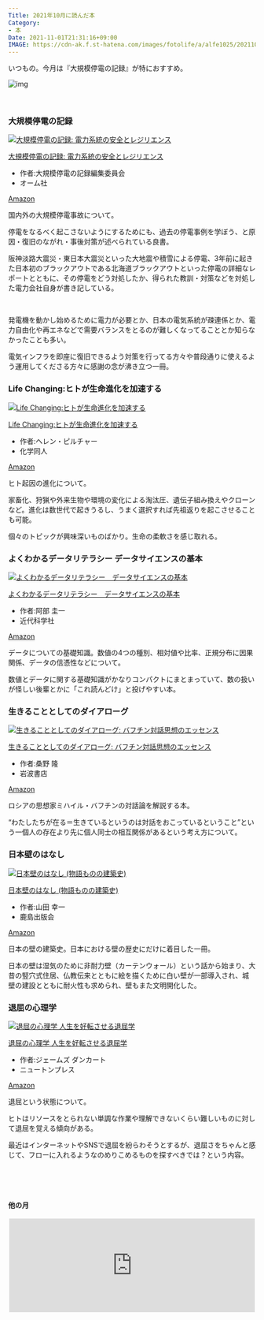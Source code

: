 ```yaml
---
Title: 2021年10月に読んだ本
Category:
- 本
Date: 2021-11-01T21:31:16+09:00
IMAGE: https://cdn-ak.f.st-hatena.com/images/fotolife/a/alfe1025/20211017/20211017002017.jpg
---
```



いつもの。今月は『大規模停電の記録』が特におすすめ。

![img](https://cdn-ak.f.st-hatena.com/images/fotolife/a/alfe1025/20211017/20211017002017.jpg)

 

### 大規模停電の記録

<div class="freezed">
<div class="external-link-detail"><a href="https://www.amazon.co.jp/exec/obidos/ASIN/4274227448/ab1025-22/" class="external-link-detail-image-link" target="_blank" rel="noopener"><img src="https://m.media-amazon.com/images/I/512edWVtXKS._SL500_.jpg" class="external-link-detail-image" alt="大規模停電の記録: 電力系統の安全とレジリエンス" title="大規模停電の記録: 電力系統の安全とレジリエンス" /></a>
<div class="external-link-detail-info">
<p class="external-link-detail-title"><a href="https://www.amazon.co.jp/exec/obidos/ASIN/4274227448/ab1025-22/" target="_blank" rel="noopener">大規模停電の記録: 電力系統の安全とレジリエンス</a>
<ul class="external-link-detail-meta">
<li><span class="external-link-detail-label">作者:</span>大規模停電の記録編集委員会</li>
<li>オーム社</li>
</ul>
<a href="https://www.amazon.co.jp/exec/obidos/ASIN/4274227448/ab1025-22/" class="asin-detail-buy" target="_blank" rel="noopener">Amazon</a></div>
</div>
</div>

国内外の大規模停電事故について。

停電をなるべく起こさないようにするためにも、過去の停電事例を学ぼう、と原因・復旧のながれ・事後対策が述べられている良書。

阪神淡路大震災・東日本大震災といった大地震や積雪による停電、3年前に起きた日本初のブラックアウトである北海道ブラックアウトといった停電の詳細なレポートとともに、その停電をどう対処したか、得られた教訓・対策などを対処した電力会社自身が書き記している。

 

発電機を動かし始めるために電力が必要とか、日本の電気系統が疎連係とか、電力自由化や再エネなどで需要バランスをとるのが難しくなってることとか知らなかったことも多い。

電気インフラを即座に復旧できるよう対策を行ってる方々や普段通りに使えるよう運用してくださる方々に感謝の念が沸き立つ一冊。

### Life Changing:ヒトが生命進化を加速する

<div class="freezed">
<div class="external-link-detail"><a href="https://www.amazon.co.jp/exec/obidos/ASIN/4759820736/ab1025-22/" class="external-link-detail-image-link" target="_blank" rel="noopener"><img src="https://m.media-amazon.com/images/I/31-Yuh9w5cS._SL500_.jpg" class="external-link-detail-image" alt="Life Changing:ヒトが生命進化を加速する" title="Life Changing:ヒトが生命進化を加速する" /></a>
<div class="external-link-detail-info">
<p class="external-link-detail-title"><a href="https://www.amazon.co.jp/exec/obidos/ASIN/4759820736/ab1025-22/" target="_blank" rel="noopener">Life Changing:ヒトが生命進化を加速する</a>
<ul class="external-link-detail-meta">
<li><span class="external-link-detail-label">作者:</span>ヘレン・ピルチャー</li>
<li>化学同人</li>
</ul>
<a href="https://www.amazon.co.jp/exec/obidos/ASIN/4759820736/ab1025-22/" class="asin-detail-buy" target="_blank" rel="noopener">Amazon</a></div>
</div>
</div>

ヒト起因の進化について。

家畜化、狩猟や外来生物や環境の変化による淘汰圧、遺伝子組み換えやクローンなど。進化は数世代で起きうるし、うまく選択すれば先祖返りを起こさせることも可能。

個々のトピックが興味深いものばかり。生命の柔軟さを感じ取れる。

### よくわかるデータリテラシー データサイエンスの基本

<div class="freezed">
<div class="external-link-detail"><a href="https://www.amazon.co.jp/exec/obidos/ASIN/B098NG5LGP/ab1025-22/" class="external-link-detail-image-link" target="_blank" rel="noopener"><img src="https://m.media-amazon.com/images/I/41BzM9KC31S._SL500_.jpg" class="external-link-detail-image" alt="よくわかるデータリテラシー　データサイエンスの基本" title="よくわかるデータリテラシー　データサイエンスの基本" /></a>
<div class="external-link-detail-info">
<p class="external-link-detail-title"><a href="https://www.amazon.co.jp/exec/obidos/ASIN/B098NG5LGP/ab1025-22/" target="_blank" rel="noopener">よくわかるデータリテラシー　データサイエンスの基本</a>
<ul class="external-link-detail-meta">
<li><span class="external-link-detail-label">作者:</span>阿部 圭一</li>
<li>近代科学社</li>
</ul>
<a href="https://www.amazon.co.jp/exec/obidos/ASIN/B098NG5LGP/ab1025-22/" class="asin-detail-buy" target="_blank" rel="noopener">Amazon</a></div>
</div>
</div>

データについての基礎知識。数値の4つの種別、相対値や比率、正規分布に因果関係、データの信憑性などについて。

数値とデータに関する基礎知識がかなりコンパクトにまとまっていて、数の扱いが怪しい後輩とかに「これ読んどけ」と投げやすい本。

### 生きることとしてのダイアローグ

<div class="freezed">
<div class="external-link-detail"><a href="https://www.amazon.co.jp/exec/obidos/ASIN/4000614908/ab1025-22/" class="external-link-detail-image-link" target="_blank" rel="noopener"><img src="https://m.media-amazon.com/images/I/31qmwMso4+L._SL500_.jpg" class="external-link-detail-image" alt="生きることとしてのダイアローグ: バフチン対話思想のエッセンス" title="生きることとしてのダイアローグ: バフチン対話思想のエッセンス" /></a>
<div class="external-link-detail-info">
<p class="external-link-detail-title"><a href="https://www.amazon.co.jp/exec/obidos/ASIN/4000614908/ab1025-22/" target="_blank" rel="noopener">生きることとしてのダイアローグ: バフチン対話思想のエッセンス</a>
<ul class="external-link-detail-meta">
<li><span class="external-link-detail-label">作者:</span>桑野 隆</li>
<li>岩波書店</li>
</ul>
<a href="https://www.amazon.co.jp/exec/obidos/ASIN/4000614908/ab1025-22/" class="asin-detail-buy" target="_blank" rel="noopener">Amazon</a></div>
</div>
</div>

ロシアの思想家ミハイル・バフチンの対話論を解説する本。

“わたしたちが在る＝生きているというのは対話をおこっているということ”という一個人の存在より先に個人同士の相互関係があるという考え方について。

### 日本壁のはなし

<div class="freezed">
<div class="external-link-detail"><a href="https://www.amazon.co.jp/exec/obidos/ASIN/4306092909/ab1025-22/" class="external-link-detail-image-link" target="_blank" rel="noopener"><img src="https://m.media-amazon.com/images/I/51DA+SZE2XL._SL500_.jpg" class="external-link-detail-image" alt="日本壁のはなし (物語ものの建築史)" title="日本壁のはなし (物語ものの建築史)" /></a>
<div class="external-link-detail-info">
<p class="external-link-detail-title"><a href="https://www.amazon.co.jp/exec/obidos/ASIN/4306092909/ab1025-22/" target="_blank" rel="noopener">日本壁のはなし (物語ものの建築史)</a>
<ul class="external-link-detail-meta">
<li><span class="external-link-detail-label">作者:</span>山田 幸一</li>
<li>鹿島出版会</li>
</ul>
<a href="https://www.amazon.co.jp/exec/obidos/ASIN/4306092909/ab1025-22/" class="asin-detail-buy" target="_blank" rel="noopener">Amazon</a></div>
</div>
</div>

日本の壁の建築史。日本における壁の歴史にだけに着目した一冊。

日本の壁は湿気のために非耐力壁（カーテンウォール）という話から始まり、大昔の竪穴式住居、仏教伝来とともに絵を描くために白い壁が一部導入され、城壁の建設とともに耐火性も求められ、壁もまた文明開化した。

### 退屈の心理学

<div class="freezed">
<div class="external-link-detail"><a href="https://www.amazon.co.jp/exec/obidos/ASIN/431552431X/ab1025-22/" class="external-link-detail-image-link" target="_blank" rel="noopener"><img src="https://m.media-amazon.com/images/I/41+Fx4Qx1dS._SL500_.jpg" class="external-link-detail-image" alt="退屈の心理学 人生を好転させる退屈学" title="退屈の心理学 人生を好転させる退屈学" /></a>
<div class="external-link-detail-info">
<p class="external-link-detail-title"><a href="https://www.amazon.co.jp/exec/obidos/ASIN/431552431X/ab1025-22/" target="_blank" rel="noopener">退屈の心理学 人生を好転させる退屈学</a>
<ul class="external-link-detail-meta">
<li><span class="external-link-detail-label">作者:</span>ジェームズ ダンカート</li>
<li>ニュートンプレス</li>
</ul>
<a href="https://www.amazon.co.jp/exec/obidos/ASIN/431552431X/ab1025-22/" class="asin-detail-buy" target="_blank" rel="noopener">Amazon</a></div>
</div>
</div>

退屈という状態について。

ヒトはリソースをとられない単調な作業や理解できないくらい難しいものに対して退屈を覚える傾向がある。

最近はインターネットやSNSで退屈を紛らわそうとするが、退屈さをちゃんと感じて、フローに入れるようなのめりこめるものを探すべきでは？という内容。

 

 
<h4>他の月</h4>

<iframe src="https://hatenablog-parts.com/embed?url=https%3A%2F%2Fblog.alfebelow.com%2Fentry%2F2021%2F10%2F01%2F2021%25E5%25B9%25B48%25E3%2583%25BB9%25E6%259C%2588%25E3%2581%25AB%25E8%25AA%25AD%25E3%2582%2593%25E3%2581%25A0%25E6%259C%25AC" title="2021年8・9月に読んだ本 - FUN YOU BLOG" class="embed-card embed-blogcard" scrolling="no" frameborder="0" style="display: block; width: 100%; height: 190px; max-width: 500px; margin: auto;"></iframe>

 
